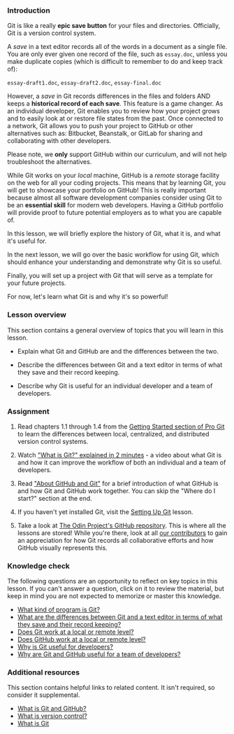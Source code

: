 ### Introduction

Git is like a really **epic save button** for your files and directories. Officially, Git is a version control system.

<span id="text-editor-and-git"></span>A *save* in a text editor records all of the words in a document as a single file. You are only ever given one record of the file, such as `essay.doc`, unless you make duplicate copies (which is difficult to remember to do and keep track of):

`essay-draft1.doc`, `essay-draft2.doc`, `essay-final.doc`

However, a *save* in Git records differences in the files and folders AND keeps a **historical record of each save**. This feature is a game changer. As an individual developer, Git enables you to review how your project grows and to easily look at or restore file states from the past. Once connected to a network, Git allows you to push your project to GitHub or other alternatives such as: Bitbucket, Beanstalk, or GitLab for sharing and collaborating with other developers.

Please note, we **only** support GitHub within our curriculum, and will not help troubleshoot the alternatives.

<span id="git-local"></span>While Git works on your *local* machine, <span id="github-remote"></span>GitHub is a *remote* storage facility on the web for all your coding projects. This means that by learning Git, you will get to showcase your portfolio on GitHub! This is really important because almost all software development companies consider using Git to be an **essential skill** for modern web developers. Having a GitHub portfolio will provide proof to future potential employers as to what you are capable of.

In this lesson, we will briefly explore the history of Git, what it is, and what it's useful for.

In the next lesson, we will go over the basic workflow for using Git, which should enhance your understanding and demonstrate why Git is so useful.

Finally, you will set up a project with Git that will serve as a template for your future projects.

For now, let's learn what Git is and why it's so powerful!

### Lesson overview

This section contains a general overview of topics that you will learn in this lesson.

- Explain what Git and GitHub are and the differences between the two.

- Describe the differences between Git and a text editor in terms of what they save and their record keeping.

- Describe why Git is useful for an individual developer and a team of developers.

### Assignment

<div class="lesson-content__panel" markdown="1">

  1. Read chapters 1.1 through 1.4 from the [Getting Started section of Pro Git](https://git-scm.com/book/en/v2/Getting-Started-About-Version-Control) to learn the differences between local, centralized, and distributed version control systems.

  1. Watch ["What is Git?" explained in 2 minutes](https://www.youtube.com/watch?v=2ReR1YJrNOM) - a video about what Git is and how it can improve the workflow of both an individual and a team of developers.

  1. Read ["About GitHub and Git"](https://docs.github.com/en/get-started/start-your-journey/about-github-and-git) for a brief introduction of what GitHub is and how Git and GitHub work together. You can skip the "Where do I start?" section at the end.

  1. If you haven't yet installed Git, visit the [Setting Up Git](https://www.theodinproject.com/lessons/foundations-setting-up-git) lesson.
  
  1. Take a look at [The Odin Project's GitHub repository](https://github.com/TheOdinProject/curriculum). This is where all the lessons are stored! While you're there, look at all [our contributors](https://github.com/TheOdinProject/curriculum/graphs/contributors) to gain an appreciation for how Git records all collaborative efforts and how GitHub visually represents this.

</div>

### Knowledge check

The following questions are an opportunity to reflect on key topics in this lesson. If you can't answer a question, click on it to review the material, but keep in mind you are not expected to memorize or master this knowledge.

- [What kind of program is Git?](#introduction)
- [What are the differences between Git and a text editor in terms of what they save and their record keeping?](#text-editor-and-git)
- [Does Git work at a local or remote level?](#git-local)
- [Does GitHub work at a local or remote level?](#github-remote)
- [Why is Git useful for developers?](https://www.youtube.com/watch?v=2ReR1YJrNOM)
- [Why are Git and GitHub useful for a team of developers?](https://youtu.be/1h9_cB9mPT8?t=162)

### Additional resources

This section contains helpful links to related content. It isn't required, so consider it supplemental.

- [What is Git and GitHub?](https://content.red-badger.com/resources/what-is-git-and-github)
- [What is version control?](https://www.atlassian.com/git/tutorials/what-is-version-control)
- [What is Git](https://www.atlassian.com/git/tutorials/what-is-git)
